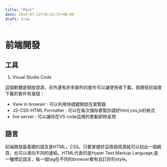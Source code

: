 ```yaml
---
title: "Post"
date: 2019-07-22T20:31:57+08:00
draft: true
---
```


# 前端開發

## 工具
1. Visual Studio Code

這個軟體是開放資源，另外還有許多額外的套件可以讓使用者下載，我開發前端會下載的套件有幾個：
* View in browser : 可以利用快捷鍵開啟在瀏覽器
* JS-CSS-HTML Formatter : 可以在每次儲存都幫你調好html,css,js的格式
* live server : 可以讓你在VS code這裡的更動即時呈現

## 語言
前端開發最基礎的語言是HTML，CSS。只要掌握好這兩個資源就可以刻出一個網頁，也可以導向不同的連結。HTML代表的是Hyper Text Markup Language,是一種標記語言，每一個tag在不同的browser都有自訂好的style。
